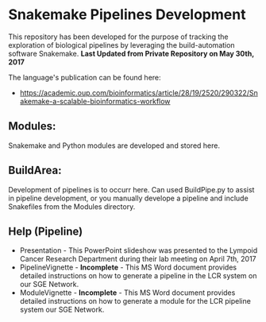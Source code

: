 # Snakemake Pipelines Development
This repository has been developed for the purpose of tracking the exploration of 
biological pipelines by leveraging the build-automation software Snakemake.
**Last Updated from Private Repository on May 30th, 2017**

The language's publication can be found here:
* https://academic.oup.com/bioinformatics/article/28/19/2520/290322/Snakemake-a-scalable-bioinformatics-workflow

## Modules:
Snakemake and Python modules are developed and stored here. 

## BuildArea:
Development of pipelines is to occurr here. Can used BuildPipe.py to assist in pipeline development, or
you manually develope a pipeline and include Snakefiles from the Modules directory. 

## Help (Pipeline)
* Presentation - This PowerPoint slideshow was presented to the Lympoid Cancer Research Department during their lab meeting on April 7th, 2017
* PipelineVignette -  **Incomplete** - This MS Word document provides detailed instructions on how to generate a pipeline in the LCR system on our SGE Network.
* ModuleVignette - **Incomplete** - This MS Word document provides detailed instructions 
on how to generate a module for the LCR pipeline system our SGE Network.
